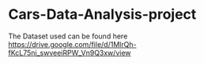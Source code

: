 # Cars-Data-Analysis-project
The Dataset used can be found here https://drive.google.com/file/d/1MlrQh-fKcL75ni_swveeiRPW_Vn9Q3xw/view
